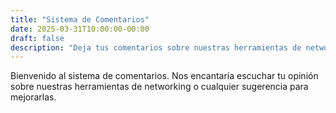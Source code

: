 ```yaml
---
title: "Sistema de Comentarios"
date: 2025-03-31T10:00:00-00:00
draft: false
description: "Deja tus comentarios sobre nuestras herramientas de networking"
---
```


Bienvenido al sistema de comentarios. Nos encantaría escuchar tu opinión sobre nuestras herramientas de networking o cualquier sugerencia para mejorarlas.
